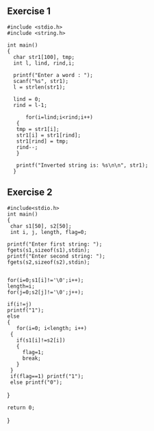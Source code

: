 ## Exercise 1

    #include <stdio.h>
    #include <string.h>
 
    int main()
    {
      char str1[100], tmp;
      int l, lind, rind,i;

      printf("Enter a word : ");
      scanf("%s", str1);
      l = strlen(str1);

      lind = 0;
      rind = l-1;
    
          for(i=lind;i<rind;i++)
       {
       tmp = str1[i];
       str1[i] = str1[rind];
       str1[rind] = tmp;
       rind--;
       }
 
       printf("Inverted string is: %s\n\n", str1);
      }

## Exercise 2
    #include<stdio.h>
    int main()
    {
     char s1[50], s2[50];
     int i, j, length, flag=0;

    printf("Enter first string: ");
    fgets(s1,sizeof(s1),stdin);
    printf("Enter second string: ");
    fgets(s2,sizeof(s2),stdin);

 
    for(i=0;s1[i]!='\0';i++);
    length=i;
    for(j=0;s2[j]!='\0';j++);

    if(i!=j)
    printf("1");
    else
    {
       for(i=0; i<length; i++)
     {
       if(s1[i]!=s2[i])
       {
         flag=1;
         break;
       }
     }
     if(flag==1) printf("1");
     else printf("0");
   }

    return 0;
   }
